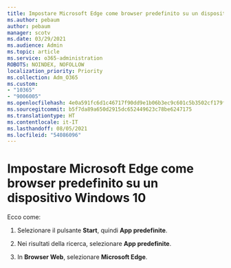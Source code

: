 ```yaml
---
title: Impostare Microsoft Edge come browser predefinito su un dispositivo Windows 10
ms.author: pebaum
author: pebaum
manager: scotv
ms.date: 03/29/2021
ms.audience: Admin
ms.topic: article
ms.service: o365-administration
ROBOTS: NOINDEX, NOFOLLOW
localization_priority: Priority
ms.collection: Adm_O365
ms.custom:
- "10365"
- "9006005"
ms.openlocfilehash: 4e0a591fc6d1c46717f90dd9e1b06b3ec9c601c5b3502cf179fe576da0f5e772
ms.sourcegitcommit: b5f7da89a650d2915dc652449623c78be6247175
ms.translationtype: HT
ms.contentlocale: it-IT
ms.lasthandoff: 08/05/2021
ms.locfileid: "54086096"
---
```

# <a name="set-microsoft-edge-as-the-default-browser-on-a-windows-10-device"></a>Impostare Microsoft Edge come browser predefinito su un dispositivo Windows 10

Ecco come:

1. Selezionare il pulsante **Start**, quindi **App predefinite**.

1. Nei risultati della ricerca, selezionare **App predefinite**.

1. In **Browser Web**, selezionare **Microsoft Edge**.
